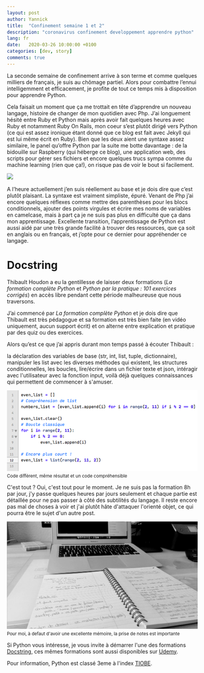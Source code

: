 ```yaml
---
layout: post
author: Yannick
title:  "Confinement semaine 1 et 2"
description: "coronavirus confinement developpement apprendre python"
lang: fr
date:   2020-03-26 10:00:00 +0100
categories: [dev, story]
comments: true
---
```


La seconde semaine de confinement arrive à son terme et comme quelques milliers de français, je suis au chômage partiel. Alors pour combattre l’ennui intelligemment et efficacement, je profite de tout ce temps mis à disposition pour apprendre Python.

Cela faisait un moment que ça me trottait en tête d’apprendre un nouveau langage, histoire de changer de mon quotidien avec Php. J’ai longuement hésité entre Ruby et Python mais après avoir fait quelques heures avec Ruby et notamment Ruby On Rails, mon coeur s’est plutôt dirigé vers Python (ce qui est assez ironique étant donné que ce blog est fait avec Jekyll qui est lui même écrit en Ruby). Bien que les deux aient une syntaxe assez similaire, le panel qu’offre Python par la suite me botte davantage : de la bidouille sur Raspberry (qui héberge ce blog), une application web, des scripts pour gérer ses fichiers et encore quelques trucs sympa comme du machine learning (rien que ça!), on risque pas de voir le bout si facilement.

<img src="https://www.python.org/static/community_logos/python-logo-generic.svg" class="w-100">

A l’heure actuellement j’en suis réellement au base et je dois dire que c’est plutôt plaisant. La syntaxe est vraiment simpliste, épuré. Venant de Php j’ai encore quelques réflexes comme mettre des parenthèses pour les blocs conditionnels, ajouter des points virgules et écrire mes noms de variables en camelcase, mais à part ça je ne suis pas plus en difficulté que ça dans mon apprentissage. Excellente transition, l’apprentissage de Python est aussi aidé par une très grande facilité à trouver des ressources, que ça soit en anglais ou en français, et j’opte pour ce dernier pour appréhender ce langage.

# Docstring

Thibault Houdon a eu la gentillesse de laisser deux formations (*La formation complète Python* et *Python par la pratique : 101 exercices corrigés*) en accès libre pendant cette période malheureuse que nous traversons.

J’ai commencé par *La formation complète Python* et je dois dire que Thibault est très pédagogue et sa formation est très bien faite (en vidéo uniquement, aucun support écrit) et on alterne entre explication et pratique par des quiz ou des exercices.

Alors qu’est ce que j’ai appris durant mon temps passé à écouter Thibault :

la déclaration des variables de base (str, int, list, tuple, dictionnaire), manipuler les list avec les diverses méthodes qui existent, les structures conditionnelles, les boucles, lire/écrire dans un fichier texte et json, intéragir avec l'utilisateur avec la fonction input, voilà déjà quelques connaissances qui permettent de commencer à s'amuser.

![code python](/assets/images/s1_s2/code-python.png)
<small>Code différent, même résultat et un code compréhensible</small>

C'est tout ? Oui, c'est tout pour le moment. Je ne suis pas la formation 8h par jour, j'y passe quelques heures par jours seulement et chaque partie est détaillée pour ne pas passer à côté des subtilités du langage. Il reste encore pas mal de choses à voir et j'ai plutôt hâte d'attaquer l'orienté objet, ce qui pourra être le sujet d'un autre post.

![code python](/assets/images/s1_s2/notes.jpg)
<small>Pour moi, à defaut d'avoir une excellente mémoire, la prise de notes est importante</small>

Si Python vous intéresse, je vous invite à démarrer l'une des formations [Docstring](https://www.docstring.fr/), ces mêmes formations sont aussi disponibles sur [Udemy](https://www.udemy.com/course/formation-complete-python/).

Pour information, Python est classé 3eme à l'index [TIOBE](https://www.tiobe.com/tiobe-index/).